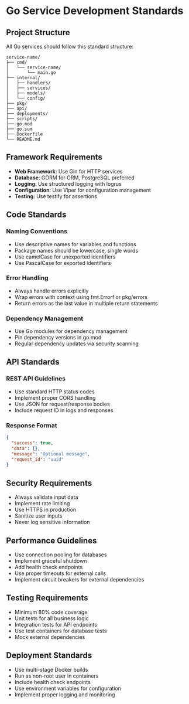 # Go Service Development Standards

## Project Structure

All Go services should follow this standard structure:

```
service-name/
├── cmd/
│   └── service-name/
│       └── main.go
├── internal/
│   ├── handlers/
│   ├── services/
│   ├── models/
│   └── config/
├── pkg/
├── api/
├── deployments/
├── scripts/
├── go.mod
├── go.sum
├── Dockerfile
└── README.md
```

## Framework Requirements

- **Web Framework**: Use Gin for HTTP services
- **Database**: GORM for ORM, PostgreSQL preferred
- **Logging**: Use structured logging with logrus
- **Configuration**: Use Viper for configuration management
- **Testing**: Use testify for assertions

## Code Standards

### Naming Conventions
- Use descriptive names for variables and functions
- Package names should be lowercase, single words
- Use camelCase for unexported identifiers
- Use PascalCase for exported identifiers

### Error Handling
- Always handle errors explicitly
- Wrap errors with context using fmt.Errorf or pkg/errors
- Return errors as the last value in multiple return statements

### Dependency Management
- Use Go modules for dependency management
- Pin dependency versions in go.mod
- Regular dependency updates via security scanning

## API Standards

### REST API Guidelines
- Use standard HTTP status codes
- Implement proper CORS handling
- Use JSON for request/response bodies
- Include request ID in logs and responses

### Response Format
```json
{
  "success": true,
  "data": {},
  "message": "Optional message",
  "request_id": "uuid"
}
```

## Security Requirements

- Always validate input data
- Implement rate limiting
- Use HTTPS in production
- Sanitize user inputs
- Never log sensitive information

## Performance Guidelines

- Use connection pooling for databases
- Implement graceful shutdown
- Add health check endpoints
- Use proper timeouts for external calls
- Implement circuit breakers for external dependencies

## Testing Requirements

- Minimum 80% code coverage
- Unit tests for all business logic
- Integration tests for API endpoints
- Use test containers for database tests
- Mock external dependencies

## Deployment Standards

- Use multi-stage Docker builds
- Run as non-root user in containers
- Include health check endpoints
- Use environment variables for configuration
- Implement proper logging and monitoring